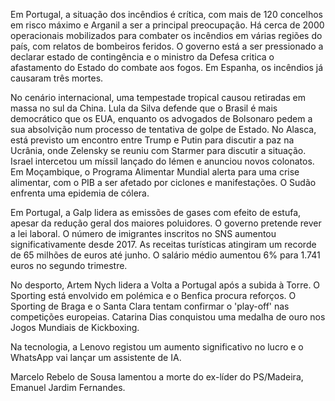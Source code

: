 Em Portugal, a situação dos incêndios é crítica, com mais de 120 concelhos em risco máximo e Arganil a ser a principal preocupação. Há cerca de 2000 operacionais mobilizados para combater os incêndios em várias regiões do país, com relatos de bombeiros feridos. O governo está a ser pressionado a declarar estado de contingência e o ministro da Defesa critica o afastamento do Estado do combate aos fogos. Em Espanha, os incêndios já causaram três mortes.

No cenário internacional, uma tempestade tropical causou retiradas em massa no sul da China. Lula da Silva defende que o Brasil é mais democrático que os EUA, enquanto os advogados de Bolsonaro pedem a sua absolvição num processo de tentativa de golpe de Estado. No Alasca, está previsto um encontro entre Trump e Putin para discutir a paz na Ucrânia, onde Zelensky se reuniu com Starmer para discutir a situação. Israel intercetou um míssil lançado do Iémen e anunciou novos colonatos. Em Moçambique, o Programa Alimentar Mundial alerta para uma crise alimentar, com o PIB a ser afetado por ciclones e manifestações. O Sudão enfrenta uma epidemia de cólera.

Em Portugal, a Galp lidera as emissões de gases com efeito de estufa, apesar da redução geral dos maiores poluidores. O governo pretende rever a lei laboral. O número de imigrantes inscritos no SNS aumentou significativamente desde 2017. As receitas turísticas atingiram um recorde de 65 milhões de euros até junho. O salário médio aumentou 6% para 1.741 euros no segundo trimestre.

No desporto, Artem Nych lidera a Volta a Portugal após a subida à Torre. O Sporting está envolvido em polémica e o Benfica procura reforços. O Sporting de Braga e o Santa Clara tentam confirmar o 'play-off' nas competições europeias. Catarina Dias conquistou uma medalha de ouro nos Jogos Mundiais de Kickboxing.

Na tecnologia, a Lenovo registou um aumento significativo no lucro e o WhatsApp vai lançar um assistente de IA.

Marcelo Rebelo de Sousa lamentou a morte do ex-líder do PS/Madeira, Emanuel Jardim Fernandes.